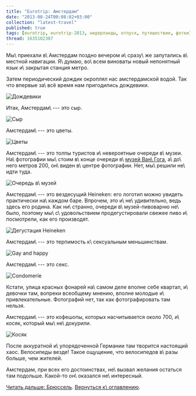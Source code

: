 ```yaml
---
title: "Eurotrip: Амстердам"
date: "2013-08-24T00:08:02+03:00"
collection: "latest-travel"
published: true
tags: [eurotrip, eurotrip-2013, нидерланды, отпуск, путешествие, фотки]
thread: 1635102307
---
```


Мы\ приехали в\ Амстердам поздно вечером и\ сразу\ же запутались в\ местной навигации. Я\ думаю, во\ всем виноваты новый
непонятный язык и\ закрытая станция метро.

Затем периодический дождик окроплял нас амстердамской водой. Так что впервые за\ всё время нам пригодились дождевики.

![Дождевики](/images/travel/2013-08-eurotrip/amsterdam-raincoat.jpg "Дождевики")

Итак, Амстердам\ --- это сыр.

![Сыр](/images/travel/2013-08-eurotrip/amsterdam-cheese.jpg "Сыр")

Амстердам\ --- это цветы.

![Цветы](/images/travel/2013-08-eurotrip/amsterdam-flowers.jpg "Цветы")

Амстердам\ --- это толпы туристов и\ невероятные очереди в\ музеи. На\ фотографии мы\ стоим в\ конце очереди
в\ [музей Ван\ Гога][museum], а\ до\ него метров 200, он\ виден в\ центре фотографии. Нет, мы\ решили не\ идти туда.

![Очередь в\ музей](/images/travel/2013-08-eurotrip/amsterdam-queue.jpg "Очередь в музей")

Амстердам\ --- это вездесущий Heineken: его логотип можно увидеть практически на\ каждом баре. Впрочем, это
и\ не\ удивительно, ведь здесь его родина. Как ни\ странно, очереди в\ музей-пивоварню не\ было, поэтому
мы\ с\ удовольствием продегустировали свежее пиво и\ посмотрели, как его производят.

![Дегустация Heineken](/images/travel/2013-08-eurotrip/amsterdam-heineken.jpg "Дегустация Heineken")

Амстердам\ --- это терпимость к\ сексуальным меньшинствам.

![Gay and happy](/images/travel/2013-08-eurotrip/amsterdam-gay-and-happy.jpg "Gay and happy")

Амстердам\ --- это секс.

![Condomerie](/images/travel/2013-08-eurotrip/amsterdam-condomerie.jpg "Condomerie")

Кстати, улица красных фонарей на\ самом деле вполне себе квартал, и\ девочки там, вопреки всеобщему мнению, вполне
молодые и\ привлекательные. Фотографий нет, так как фотографировать там нельзя.

Амстердам\ --- это кофешопы, которых насчитывается около 700, и\ косяк, который мы\ не\ докурили.

![Косяк](/images/travel/2013-08-eurotrip/amsterdam-joint.jpg "Косяк")

После аккуратной и\ упорядоченной Германии там творится настоящий хаос. Велосипеды везде! Такое ощущение, что
велосипедов в\ разы больше, чем жителей.

Амстердам, при всех его достоинствах, не\ вызвал желания остаться там подольше. Какой-то он\ оказался
не\ интересный.

[Читать дальше: Брюссель](/post/eurotrip-brussels/). [Вернуться к\ оглавлению](/post/eurotrip-2013/).

[museum]: http://ru.wikipedia.org/wiki/%D0%9C%D1%83%D0%B7%D0%B5%D0%B9_%D0%92%D0%B8%D0%BD%D1%81%D0%B5%D0%BD%D1%82%D0%B0_%D0%B2%D0%B0%D0%BD_%D0%93%D0%BE%D0%B3%D0%B0
